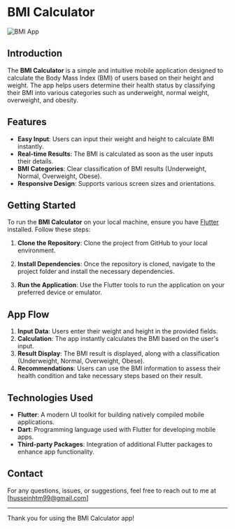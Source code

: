 # BMI Calculator

![BMI App](https://user-images.githubusercontent.com/84459939/189492274-b382504b-32e2-4245-9240-8e70f63f18f2.png)

## Introduction

The **BMI Calculator** is a simple and intuitive mobile application designed to calculate the Body Mass Index (BMI) of users based on their height and weight. The app helps users determine their health status by classifying their BMI into various categories such as underweight, normal weight, overweight, and obesity.

## Features

- **Easy Input**: Users can input their weight and height to calculate BMI instantly.
- **Real-time Results**: The BMI is calculated as soon as the user inputs their details.
- **BMI Categories**: Clear classification of BMI results (Underweight, Normal, Overweight, Obese).
- **Responsive Design**: Supports various screen sizes and orientations.

## Getting Started

To run the **BMI Calculator** on your local machine, ensure you have [Flutter](https://flutter.dev/docs/get-started/install) installed. Follow these steps:

1. **Clone the Repository**: Clone the project from GitHub to your local environment.

2. **Install Dependencies**: Once the repository is cloned, navigate to the project folder and install the necessary dependencies.

3. **Run the Application**: Use the Flutter tools to run the application on your preferred device or emulator.

## App Flow

1. **Input Data**: Users enter their weight and height in the provided fields.
2. **Calculation**: The app instantly calculates the BMI based on the user's input.
3. **Result Display**: The BMI result is displayed, along with a classification (Underweight, Normal, Overweight, Obese).
4. **Recommendations**: Users can use the BMI information to assess their health condition and take necessary steps based on their result.

## Technologies Used

- **Flutter**: A modern UI toolkit for building natively compiled mobile applications.
- **Dart**: Programming language used with Flutter for developing mobile apps.
- **Third-party Packages**: Integration of additional Flutter packages to enhance app functionality.

## Contact

For any questions, issues, or suggestions, feel free to reach out to me at [husseinhtm99@gmail.com]

---

Thank you for using the BMI Calculator app!
